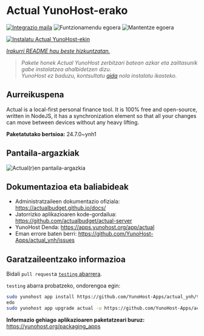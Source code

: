 <!--
Ohart ongi: README hau automatikoki sortu da <https://github.com/YunoHost/apps/tree/master/tools/readme_generator>ri esker
EZ editatu eskuz.
-->

# Actual YunoHost-erako

[![Integrazio maila](https://dash.yunohost.org/integration/actual.svg)](https://ci-apps.yunohost.org/ci/apps/actual/) ![Funtzionamendu egoera](https://ci-apps.yunohost.org/ci/badges/actual.status.svg) ![Mantentze egoera](https://ci-apps.yunohost.org/ci/badges/actual.maintain.svg)

[![Instalatu Actual YunoHost-ekin](https://install-app.yunohost.org/install-with-yunohost.svg)](https://install-app.yunohost.org/?app=actual)

*[Irakurri README hau beste hizkuntzatan.](./ALL_README.md)*

> *Pakete honek Actual YunoHost zerbitzari batean azkar eta zailtasunik gabe instalatzea ahalbidetzen dizu.*  
> *YunoHost ez baduzu, kontsultatu [gida](https://yunohost.org/install) nola instalatu ikasteko.*

## Aurreikuspena

Actual is a local-first personal finance tool. It is 100% free and open-source, written in NodeJS, it has a synchronization element so that all your changes can move between devices without any heavy lifting.

**Paketatutako bertsioa:** 24.7.0~ynh1

## Pantaila-argazkiak

![Actual(r)en pantaila-argazkia](./doc/screenshots/screenshot.png)

## Dokumentazioa eta baliabideak

- Administratzaileen dokumentazio ofiziala: <https://actualbudget.github.io/docs/>
- Jatorrizko aplikazioaren kode-gordailua: <https://github.com/actualbudget/actual-server>
- YunoHost Denda: <https://apps.yunohost.org/app/actual>
- Eman errore baten berri: <https://github.com/YunoHost-Apps/actual_ynh/issues>

## Garatzaileentzako informazioa

Bidali `pull request`a [`testing` abarrera](https://github.com/YunoHost-Apps/actual_ynh/tree/testing).

`testing` abarra probatzeko, ondorengoa egin:

```bash
sudo yunohost app install https://github.com/YunoHost-Apps/actual_ynh/tree/testing --debug
edo
sudo yunohost app upgrade actual -u https://github.com/YunoHost-Apps/actual_ynh/tree/testing --debug
```

**Informazio gehiago aplikazioaren paketatzeari buruz:** <https://yunohost.org/packaging_apps>
